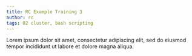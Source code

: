 ```yaml
---
title: RC Example Training 3
author: rc
tags: O2 cluster, bash scripting
---
```


Lorem ipsum dolor sit amet, consectetur adipiscing elit, sed do eiusmod tempor incididunt ut labore et dolore magna aliqua.
